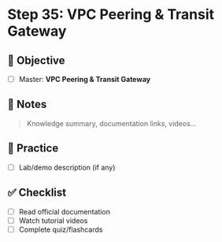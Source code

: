# Step 35: VPC Peering & Transit Gateway

## 🎯 Objective
- [ ] Master: **VPC Peering & Transit Gateway**

## 📘 Notes
> Knowledge summary, documentation links, videos...

## 🧪 Practice
- [ ] Lab/demo description (if any)

## ✅ Checklist
- [ ] Read official documentation
- [ ] Watch tutorial videos
- [ ] Complete quiz/flashcards
